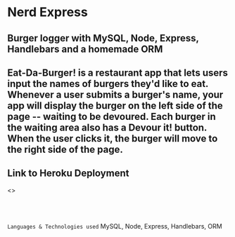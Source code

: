 # Nerd Express
## Burger logger with MySQL, Node, Express, Handlebars and a homemade ORM
## Eat-Da-Burger! is a restaurant app that lets users input the names of burgers they'd like to eat. Whenever a user submits a burger's name, your app will display the burger on the left side of the page -- waiting to be devoured. Each burger in the waiting area also has a Devour it! button. When the user clicks it, the burger will move to the right side of the page.


## Link to Heroku Deployment
<>

<br><br>  
`` Languages & Technologies used
`` MySQL, Node, Express, Handlebars, ORM
